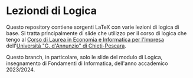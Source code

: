 # Leziondi di Logica

Questo repository contiene sorgenti LaTeX con varie lezioni di logica di base. Si tratta principalmente di slide che utilizzo per il corso di logica che tengo al [Corso di Laurea in Economia e Informatica per l'Impresa](https://cleii.unich.it) dell'[Università "G. d'Annunzio" di Chieti-Pescara](https://www.unich.it).

Questo branch, in particolare, solo le slide del modulo di Logica, insegnamento di Fondamenti di Informatica, dell'anno accademico 2023/2024.

